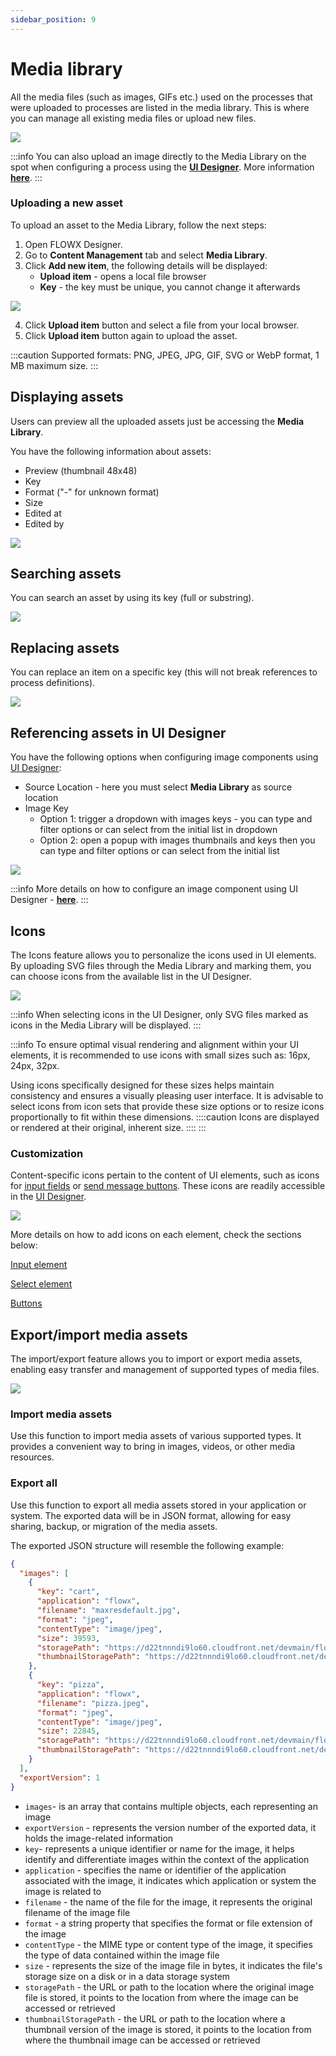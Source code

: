 ```yaml
---
sidebar_position: 9
---
```


# Media library

All the media files (such as images, GIFs etc.) used on the processes that were uploaded to processes are listed in the media library. This is where you can manage all existing media files or upload new files.

![](../../../../../release-notes/img/media_library.gif)

:::info
You can also upload an image directly to the Media Library on the spot when configuring a process using the [**UI Designer**](../../../../building-blocks/ui-designer). More information [**here**](../../../../building-blocks/ui-designer/ui-component-types/image#media-library).
:::

### Uploading a new asset

To upload an asset to the Media Library, follow the next steps:

1. Open FLOWX Designer.
2. Go to **Content Management** tab and select **Media Library**.
3. Click **Add new item**, the following details will be displayed:
    * **Upload item** - opens a local file browser
    * **Key** - the key must be unique, you cannot change it afterwards

![](../../../../building-blocks/ui-designer/img/media_library_add_new.png)

4. Click **Upload item** button and select a file from your local browser.
5. Click **Upload item** button again to upload the asset.

:::caution
Supported formats: PNG, JPEG, JPG, GIF, SVG or WebP format, 1 MB maximum size.
:::

## Displaying assets

Users can preview all the uploaded assets just be accessing the **Media Library**.

You have the following information about assets:

* Preview (thumbnail 48x48)
* Key
* Format ("-" for unknown format)
* Size
* Edited at 
* Edited by

![](../../../img/media_library_preview.png)

## Searching assets

You can search an asset by using its key (full or substring).

![](../../../img/search_asset.png)

## Replacing assets

You can replace an item on a specific key (this will not break references to process definitions).

![](../../../img/replace_asset.gif)

## Referencing assets in UI Designer

You have the following options when configuring image components using [UI Designer](../../../../building-blocks/ui-designer):

* Source Location - here you must select **Media Library** as source location 
* Image Key  
    * Option 1: trigger a dropdown with images keys - you can type and filter options or can select from the initial list in dropdown 
    * Option 2: open a popup with images thumbnails and keys then you can type and filter options or can select from the initial list

![](../../../img/media_library_options.png)

:::info
More details on how to configure an image component using UI Designer - [**here**](../../../../building-blocks/ui-designer/ui-component-types/image).
:::

## Icons

The Icons feature allows you to personalize the icons used in UI elements. By uploading SVG files through the Media Library and marking them, you can choose icons from the available list in the UI Designer.

![](../../../img/icons.png)

:::info
When selecting icons in the UI Designer, only SVG files marked as icons in the Media Library will be displayed.
:::

:::info
To ensure optimal visual rendering and alignment within your UI elements, it is recommended to use icons with small sizes such as: 16px, 24px, 32px.

Using icons specifically designed for these sizes helps maintain consistency and ensures a visually pleasing user interface. It is advisable to select icons from icon sets that provide these size options or to resize icons proportionally to fit within these dimensions.
::::caution
Icons are displayed or rendered at their original, inherent size.
::::
:::

### Customization

Content-specific icons pertain to the content of UI elements, such as icons for [input fields](../../../../building-blocks/ui-designer/ui-component-types/form-elements/input-form-field.md) or [send message buttons](../../../../building-blocks/ui-designer/ui-component-types/buttons.md). These icons are readily accessible in the [UI Designer](../../../../building-blocks/ui-designer/ui-designer.md).

![](../../../img/icon_add_ui.gif)

More details on how to add icons on each element, check the sections below:

[Input element](../../../../building-blocks/ui-designer/ui-component-types/form-elements/input-form-field.md#icons)

[Select element](../../../../building-blocks/ui-designer/ui-component-types/form-elements/select-form-field.md#icons)

[Buttons](../../../../building-blocks/ui-designer/ui-component-types/buttons.md#icons)


## Export/import media assets

The import/export feature allows you to import or export media assets, enabling easy transfer and management of supported types of media files.

![](../../../img/media_library_export.png)

### Import media assets

Use this function to import media assets of various supported types. It provides a convenient way to bring in images, videos, or other media resources.

### Export all

Use this function to export all media assets stored in your application or system. The exported data will be in JSON format, allowing for easy sharing, backup, or migration of the media assets.

The exported JSON structure will resemble the following example:

```json
{
  "images": [
    {
      "key": "cart",
      "application": "flowx",
      "filename": "maxresdefault.jpg",
      "format": "jpeg",
      "contentType": "image/jpeg",
      "size": 39593,
      "storagePath": "https://d22tnnndi9lo60.cloudfront.net/devmain/flowx/cart/1681982352417_maxresdefault.jpg",
      "thumbnailStoragePath": "https://d22tnnndi9lo60.cloudfront.net/devmain/flowx/cart/1681982352417_thumbnail_maxresdefault.jpg"
    },
    {
      "key": "pizza",
      "application": "flowx",
      "filename": "pizza.jpeg",
      "format": "jpeg",
      "contentType": "image/jpeg",
      "size": 22845,
      "storagePath": "https://d22tnnndi9lo60.cloudfront.net/devmain/flowx/pizza/1681982352165_pizza.jpeg",
      "thumbnailStoragePath": "https://d22tnnndi9lo60.cloudfront.net/devmain/flowx/pizza/1681982352165_thumbnail_pizza.jpeg"
    }
  ],
  "exportVersion": 1
}
```

* `images`- is an array that contains multiple objects, each representing an image
* `exportVersion` - represents the version number of the exported data, it holds the image-related information
* `key`- represents a unique identifier or name for the image, it helps identify and differentiate images within the context of the application
* `application` - specifies the name or identifier of the application associated with the image, it indicates which application or system the image is related to
* `filename` - the name of the file for the image, it represents the original filename of the image file
* `format` - a string property that specifies the format or file extension of the image
* `contentType` - the MIME type or content type of the image, it specifies the type of data contained within the image file
* `size` - represents the size of the image file in bytes, it indicates the file's storage size on a disk or in a data storage system
* `storagePath` - the URL or path to the location where the original image file is stored, it points to the location from where the image can be accessed or retrieved
* `thumbnailStoragePath` - the URL or path to the location where a thumbnail version of the image is stored, it points to the location from where the thumbnail image can be accessed or retrieved
